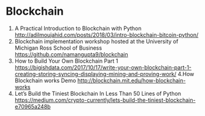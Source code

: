 # Blockchain
1. A Practical Introduction to Blockchain with Python
 http://adilmoujahid.com/posts/2018/03/intro-blockchain-bitcoin-python/
2. Blockchain implementation workshop hosted at the University of Michigan Ross School of Business
https://github.com/namangupta9/blockchain
3. How to Build Your Own Blockchain Part 1  https://bigishdata.com/2017/10/17/write-your-own-blockchain-part-1-creating-storing-syncing-displaying-mining-and-proving-work/
4.How Blockchain works Demo  http://blockchain.mit.edu/how-blockchain-works
5. Let’s Build the Tiniest Blockchain In Less Than 50 Lines of Python https://medium.com/crypto-currently/lets-build-the-tiniest-blockchain-e70965a248b

